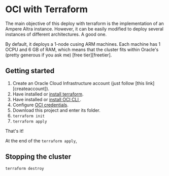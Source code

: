 # OCI with Terraform

The main objective of this deploy with terraform is the implementation of an Ampere Altra instance. However, it can be easily modified to deploy several instances of different architectures. A good one.

By default, it deploys a 1-node cusing ARM machines. Each machine
has 1 OCPU and 6 GB of RAM, which means that the cluster fits within
Oracle's (pretty generous if you ask me) [free tier][freetier].
## Getting started

1. Create an Oracle Cloud Infrastructure account (just follow [this link][createaccount]).
2. Have installed or [install terraform](https://learn.hashicorp.com/tutorials/terraform/install-cli?in=terraform/oci-get-started).
3. Have installed or [install OCI CLI ](https://docs.oracle.com/en-us/iaas/Content/API/SDKDocs/cliinstall.htm).
4. Configure [OCI credentials](https://learn.hashicorp.com/tutorials/terraform/oci-build?in=terraform/oci-get-started).
5. Download this project and enter its folder.
6. `terraform init`
7. `terraform apply`

That's it!

At the end of the `terraform apply`, 

## Stopping the cluster

`terraform destroy`
